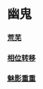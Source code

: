 # 幽鬼



### [荒芜](spectre_desolate/README.md)

### [相位转移](spectre_reality/README.md)

### [魅影重重](spectre_haunt/README.md)

